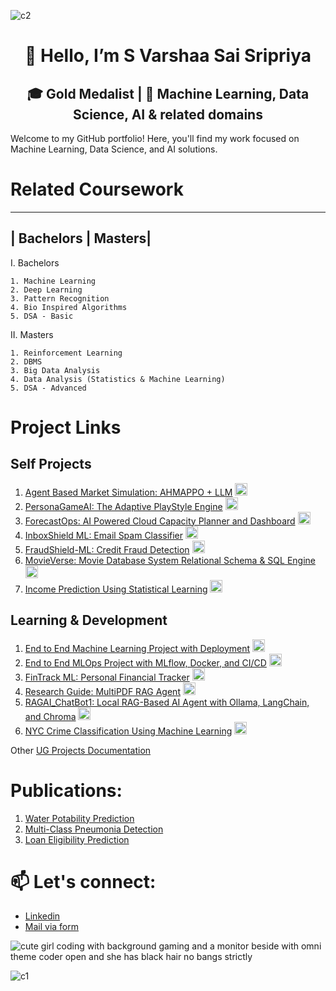 ![c2](https://github.com/user-attachments/assets/0715411c-9de4-4a35-9468-b66015ad330c)

<div align="center">
  
# 👋 Hello, I’m S Varshaa Sai Sripriya

## 🎓 Gold Medalist | 🤖 Machine Learning, Data Science, AI & related domains 

</div> 

Welcome to my GitHub portfolio! Here, you'll find my work focused on Machine Learning, Data Science, and AI solutions. 

# Related Coursework

  --------------------------------
  | Bachelors | Masters|
  --------------------------------

  I. Bachelors

    1. Machine Learning
    2. Deep Learning
    3. Pattern Recognition
    4. Bio Inspired Algorithms
    5. DSA - Basic

 II. Masters

    1. Reinforcement Learning
    2. DBMS
    3. Big Data Analysis
    4. Data Analysis (Statistics & Machine Learning)
    5. DSA - Advanced

# Project Links

## Self Projects

  1. [Agent Based Market Simulation: AHMAPPO + LLM](https://github.com/S-Varshaa-Sai-Sripriya/Agent-Based-Market-Simulation-AHMAPPO-with-LLM-Integration)      <img src="https://cdn.jsdelivr.net/gh/devicons/devicon/icons/python/python-original.svg" width="20" />
  2. [PersonaGameAI: The Adaptive PlayStyle Engine](https://github.com/S-Varshaa-Sai-Sripriya/PersonaGameAI)      <img src="https://cdn.jsdelivr.net/gh/devicons/devicon/icons/python/python-original.svg" width="20" />
  3. [ForecastOps: AI Powered Cloud Capacity Planner and Dashboard](https://github.com/S-Varshaa-Sai-Sripriya/ForecastOps-AI-Powered-Cloud-Capacity-Planner-and-Dashboard)      <img src="https://cdn.jsdelivr.net/gh/devicons/devicon/icons/python/python-original.svg" width="20" /> 
  4. [InboxShield ML: Email Spam Classifier](https://github.com/S-Varshaa-Sai-Sripriya/InboxShield-ML)      <img src="https://cdn.jsdelivr.net/gh/devicons/devicon/icons/python/python-original.svg" width="20" />
  5. [FraudShield-ML: Credit Fraud Detection](https://github.com/S-Varshaa-Sai-Sripriya/FraudShield-ML-Credit-Fraud-Detection)      <img src="https://cdn.jsdelivr.net/gh/devicons/devicon/icons/python/python-original.svg" width="20" />
  6. [MovieVerse: Movie Database System Relational Schema & SQL Engine](https://github.com/S-Varshaa-Sai-Sripriya/Movie-Database-System-Relational-Schema-SQL-Engine)      <img src="https://cdn.jsdelivr.net/gh/devicons/devicon/icons/mysql/mysql-original.svg" width="20" />
  7. [Income Prediction Using Statistical Learning](https://github.com/S-Varshaa-Sai-Sripriya/Income-Prediction-Using-Statistical-Learning)      <img src="https://cdn.jsdelivr.net/gh/devicons/devicon/icons/r/r-original.svg" width="20" />

## Learning & Development 

  1. [End to End Machine Learning Project with Deployment](https://github.com/S-Varshaa-Sai-Sripriya/End-to-End-Machine-Learning-Project-with-Deployment-Student-Performance-Predictor)      <img src="https://cdn.jsdelivr.net/gh/devicons/devicon/icons/python/python-original.svg" width="20" />
  2. [End to End MLOps Project with MLflow, Docker, and CI/CD](https://github.com/S-Varshaa-Sai-Sripriya/End-to-End-MLOps-Project-with-MLflow-Docker-and-CI-CD)      <img src="https://cdn.jsdelivr.net/gh/devicons/devicon/icons/python/python-original.svg" width="20" />
  3. [FinTrack ML: Personal Financial Tracker](https://github.com/S-Varshaa-Sai-Sripriya/FinTrack-ML)      <img src="https://cdn.jsdelivr.net/gh/devicons/devicon/icons/python/python-original.svg" width="20" />
  4. [Research Guide: MultiPDF RAG Agent](https://github.com/S-Varshaa-Sai-Sripriya/Research-Guide-MultiPDF-RAG-Agent)      <img src="https://cdn.jsdelivr.net/gh/devicons/devicon/icons/python/python-original.svg" width="20" />
  5. [RAGAI_ChatBot1: Local RAG-Based AI Agent with Ollama, LangChain, and Chroma](https://github.com/S-Varshaa-Sai-Sripriya/RAGAI_ChatBot1)      <img src="https://cdn.jsdelivr.net/gh/devicons/devicon/icons/python/python-original.svg" width="20" />
  6. [NYC Crime Classification Using Machine Learning](https://github.com/S-Varshaa-Sai-Sripriya/NYC-Crime-Classification-Using-Machine-Learning)      <img src="https://cdn.jsdelivr.net/gh/devicons/devicon/icons/r/r-original.svg" width="20" />

Other [UG Projects Documentation](https://github.com/S-Varshaa-Sai-Sripriya/BTech-Projects-Portfolio-Documentation)

# Publications:

  1. [Water Potability Prediction](https://www.researchgate.net/publication/373908648_Machine_Learning_Methods_for_Balanced_and_Imbalanced_Datasets_to_Predict_Consumable_Water)
  2. [Multi-Class Pneumonia Detection](https://ieeexplore.ieee.org/document/9936750)
  3. [Loan Eligibility Prediction](https://ieeexplore.ieee.org/document/9951727)

# 📫 Let's connect: 

- [Linkedin](https://www.linkedin.com/in/varshaasaisheshadhri/)
- [Mail via form](https://forms.gle/4he63uTbjhTcTU5t5)

![cute girl coding with background gaming and a monitor beside with omni theme coder open and she has black hair no bangs strictly](https://github.com/user-attachments/assets/71a646ee-db7d-47a4-8a87-fd668e1298a3)

![c1](https://github.com/user-attachments/assets/796077c5-3157-41dd-8944-576da343d44c)
<!---
S-Varshaa-Sai-Sripriya/S-Varshaa-Sai-Sripriya is a ✨ special ✨ repository because its `README.md` (this file) appears on your GitHub profile.
You can click the Preview link to take a look at your changes.
--->

<!-- ![Top Langs](https://github-readme-stats.vercel.app/api/top-langs/?username=S-Varshaa-Sai-Sripriya&layout=compact&theme=react)  ![Varshaa's GitHub Stats](https://github-readme-stats.vercel.app/api?username=S-Varshaa-Sai-Sripriya&show_icons=true&theme=react&hide=contribs&count_private=true) ![Preferred language](https://img.shields.io/badge/Python-3776AB?style=flat-square&logo=python&logoColor=white) --!>

